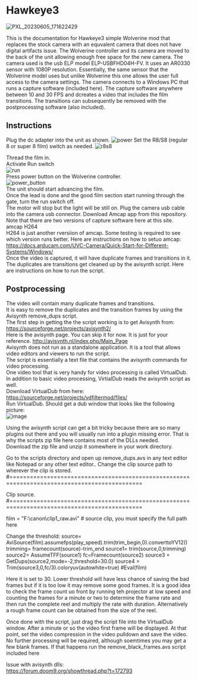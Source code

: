 # Hawkeye3  
![PXL_20230605_171622429](https://github.com/vintagefilmography/Hawkeye3/assets/48537944/76f12083-cb40-40c8-8c1e-61eb8d10e631)  

This is the documentation for Hawkeye3 simple Wolverine mod that replaces the stock camera 
with an equvalent camera that does not have digital artifacts issue.
The Wolverine controller and its camera are moved to the back of the unit allowing enough free space for the new camera.
The camera used is the usb ELP model ELP-USBFHD04H-FV. It uses an AR0330 sensor with 1080P resolution. Essentially, the same
sensor that the Wolverine model uses but unlike Wolverine this one allows the user full access to the camera settings. 
The camera connects to a Windows PC that runs a capture software (included here). The capture software anywhere between 
10 and 30 FPS and dcreates a video that includes the film transitions. The transitions can subsequently be removed with the 
postprocessing software (also included).

## Instructions
Plug the dc adapter into the unit as shown.
![power](https://github.com/vintagefilmography/Hawkeye3/assets/48537944/cde0c2a6-33e7-4f4b-bd65-a12478188a30)
Set the R8/S8 (regular 8 or super 8 film) switch as needed.
![r8s8](https://github.com/vintagefilmography/Hawkeye3/assets/48537944/06ce9cfd-f50c-4a43-b0dc-85dadc4a7da3)  

Thread the film in.  
Activate Run switch  
![run](https://github.com/vintagefilmography/Hawkeye3/assets/48537944/f8b615e2-4715-441a-9b3f-7cf5f29cb0a6)  
Press power button on the Wolverine controller.  
![power_button](https://github.com/vintagefilmography/Hawkeye3/assets/48537944/152a4774-1ef5-4bcd-877f-c5bd2511aa2f)  
The unit should start advancing the film.  
Once the lead is done and the good film section start running through the gate, turn the run switch off.  
The motor will stop but the light will be still on.
Plug the camera usb cable into the camera usb connector.
Download Amcap app from this repository.
Note that there are two versions of capture software here at this site.  
amcap 
H264  
H264 is just another rversiion of amcap. Some testing is required to see which version runs better. 
Here are instructions on how to setuo amcap:  
https://docs.arducam.com/UVC-Camera/Quick-Start-for-Different-Systems/Windows/  
Once the video is captured, it will have duplicate frames and transitions in it.  
The duplicates are transitions get cleaned up by the avisynth script.
Here are instructions on how to run the script.












## Postprocessing  
The video will contain many duplicate frames and transitions.  
It is easy to remove the duplicates and the transition frames by using the Avisynth remove_dups script.  
The first step in getting the the script working is to get Avisynth from:  
https://sourceforge.net/projects/avisynth2/  
Here is the avisynth page. You can skip it for now. It is just for your reference.
http://avisynth.nl/index.php/Main_Page   
Avisynth does not run as a standalone application. It is a tool that allows video editors and viewers to run the script.  
The script is essentially a text file that contains the avisynth commands for video processing.  
One video tool that is very handy for video processing is called VirtualDub.  
In addition to basic video processing, VirtialDub reads the avisynth script as well.  
Download VirtualDub from here:  
https://sourceforge.net/projects/vdfiltermod/files/  
Run VirtualDub.
Should get a dub window that looks like the following picture:  
![image](https://github.com/vintagefilmography/Hawkeye3/assets/48537944/abe5bc97-fe19-4714-ac30-c9fc77c092d3)

Using the avisynth script can get a bit tricky because there are so many plugins out there and you will usually
run into a plugin missing error. That is why the scripts zip file here contains most of the DLLs needed.  
Download the zip file and unzip it somewhere in your work directory.  

Go to the scripts directory and open up remove_dups.avs in any text editor like Notepad or any other text editor.. Change the clip source path to wherever the clip is stored. #=============================================================================================

Clip source.
#=============================================================================================

film = "F:\canon\clip1_raw.avi" # source clip, you must specify the full path here

Change the threshold:
source= AviSource(film).assumefps(play_speed).trim(trim_begin,0).converttoYV12()
trimming= framecount(source)-trim_end
source1= trim(source,0,trimming)
source2= AssumeTFF(source1)
fc=Framecount(source2)
source3 = GetDups(source2,mode=-2,threshold=30.0)
source4 = Trim(source3,0,fc/3).coloryuv(autowhite=true)
#Eval(film)

Here it is set to 30. Lower threshold will have less chance of saving the bad frames but if it is too low it may remove some good frames.
It is a good idea to check the frame count uo front by running teh projector at low speed and counting the frames for a minute or two to
determine the frame rate and then run the complete reel and multiply the rate with duration. Alternatively a rough frame count can be obtained from the size of the reel.

Once done with the script, just drag the script file into the VirtualDub window. After a minute or so the video first frame will be displayed.
At that point, set the video compression in the video pulldown and save the video. No further processing will be required, although soemtimes you may get a few blank frames. If that happens run the remove_black_frames.avs script included here

Issue with avisynth dlls:  
https://forum.doom9.org/showthread.php?t=172793
